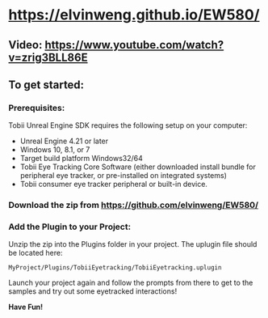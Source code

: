 # https://elvinweng.github.io/EW580/

## Video: https://www.youtube.com/watch?v=zrig3BLL86E

## To get started:

### Prerequisites:
Tobii Unreal Engine SDK requires the following setup on your computer:

* Unreal Engine 4.21 or later
* Windows 10, 8.1, or 7
* Target build platform Windows32/64
* Tobii Eye Tracking Core Software (either downloaded install bundle for peripheral eye tracker, or pre-installed on integrated systems)
* Tobii consumer eye tracker peripheral or built-in device.

### Download the zip from https://github.com/elvinweng/EW580/

### Add the Plugin to your Project:
Unzip the zip into the Plugins folder in your project. The uplugin file should be located here:

	MyProject/Plugins/TobiiEyetracking/TobiiEyetracking.uplugin

Launch your project again and follow the prompts from there to get to the samples and try out some 
eyetracked interactions!

**Have Fun!**
